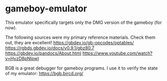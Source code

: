 # gameboy-emulator

This emulator specifically targets only the DMG version of the gameboy (for now).

The following sources were my primary reference materials. Check them out, they are excellent!
https://gbdev.io/gb-opcodes/optables/
https://rgbds.gbdev.io/docs/v0.9.1/gbz80.7
https://gbdev.io/pandocs/About.html 
https://www.youtube.com/watch?v=HyzD8pNlpwI

BGB is a great debugger for gameboy programs. I use it to verify the state of my emulator:
https://bgb.bircd.org/